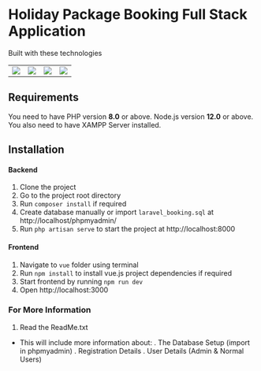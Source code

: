 # Holiday Package Booking Full Stack Application

Built with these technologies
<table>
    <tr>
        <td>
            <a href="https://laravel.com"><img src="https://i.imgur.com/pBNT1yy.png" /></a>
        </td>
        <td>
            <a href="https://vuejs.org/"><img src="https://i.imgur.com/BxQe48y.png" /></a>
        </td>
        <td>
            <a href="https://tailwindcss.com/"><img src="https://i.imgur.com/wdYXsgR.png" /></a>
        </td>
        <td>
            <img src="https://i.imgur.com/Kp5kTUp.png" />
        </td>
    </tr>
</table> 


## Requirements
You need to have PHP version **8.0** or above. Node.js version **12.0** or above.
You also need to have XAMPP Server installed. 


## Installation

#### Backend
1. Clone the project
2. Go to the project root directory
3. Run `composer install` if required
4. Create database manually or import `laravel_booking.sql` at http://localhost/phpmyadmin/
5. Run `php artisan serve` to start the project at http://localhost:8000

#### Frontend
1. Navigate to `vue` folder using terminal
2. Run `npm install` to install vue.js project dependencies if required
3. Start frontend by running `npm run dev` 
4. Open http://localhost:3000


### For More Information
1. Read the ReadMe.txt
 - This will include more information about:
    . The Database Setup (import in phpmyadmin)
    . Registration Details 
    . User Details (Admin & Normal Users)